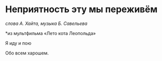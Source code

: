 # Неприятность эту мы переживём
*слова А. Хайта, музыка Б. Савельева*

*из мультфильма «Лето кота Леопольда»

Я иду и пою

Обо всем харошем.
